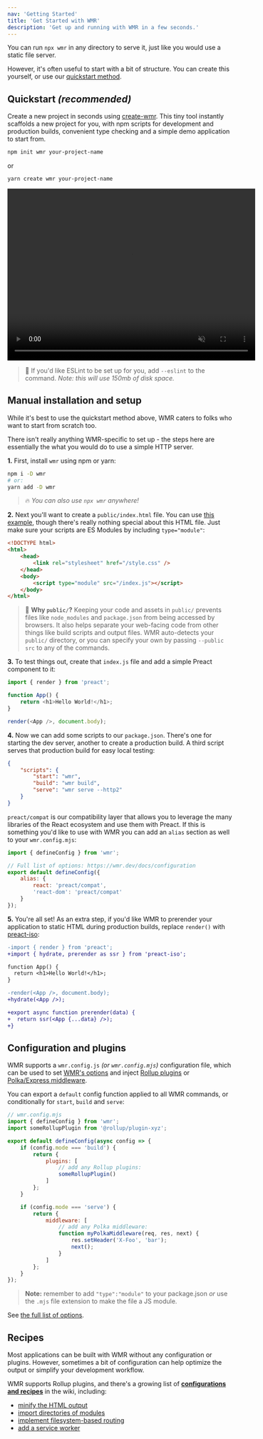 ```yaml
---
nav: 'Getting Started'
title: 'Get Started with WMR'
description: 'Get up and running with WMR in a few seconds.'
---
```


You can run `npx wmr` in any directory to serve it, just like you would use a static file server.

However, it's often useful to start with a bit of structure. You can create this yourself, or use our [quickstart method](#quickstart).

## Quickstart _(recommended)_

Create a new project in seconds using [create-wmr](https://npm.im/create-wmr). This tiny tool instantly scaffolds a new project for you, with npm scripts for development and production builds, convenient type checking and a simple demo application to start from.

```sh
npm init wmr your-project-name
```

or

```sh
yarn create wmr your-project-name
```

<!--
<p>
<img width="400" height="277" src="https://user-images.githubusercontent.com/105127/100917537-4661e100-34a5-11eb-89bd-565b7bc31919.gif">
</p>
-->
<p align="center">
	<video width="556" height="385" autoplay muted src="https://user-images.githubusercontent.com/105127/124965579-494f2200-dff0-11eb-8732-26eb3ca5daa0.mov"></video>
</p>

> 💁 If you'd like ESLint to be set up for you, add `--eslint` to the command. _Note: this will use 150mb of disk space._

## Manual installation and setup

While it's best to use the quickstart method above, WMR caters to folks who want to start from scratch too.

There isn't really anything WMR-specific to set up - the steps here are essentially the what you would do to use a simple HTTP server.

**1.** First, install `wmr` using npm or yarn:

```sh
npm i -D wmr
# or:
yarn add -D wmr
```

> 🔥 _You can also use `npx wmr` anywhere!_

**2.** Next you'll want to create a `public/index.html` file. You can use [this example](https://github.com/preactjs/wmr/blob/main/packages/create-wmr/tpl/public/index.html), though there's really nothing special about this HTML file. Just make sure your scripts are ES Modules by including `type="module"`:

```html
<!DOCTYPE html>
<html>
	<head>
		<link rel="stylesheet" href="/style.css" />
	</head>
	<body>
		<script type="module" src="/index.js"></script>
	</body>
</html>
```

> 💁 **Why `public/`?** Keeping your code and assets in `public/` prevents files like `node_modules` and `package.json` from being accessed by browsers. It also helps separate your web-facing code from other things like build scripts and output files.
> WMR auto-detects your `public/` directory, or you can specify your own by passing `--public src` to any of the commands.

**3.** To test things out, create that `index.js` file and add a simple Preact component to it:

```js
import { render } from 'preact';

function App() {
	return <h1>Hello World!</h1>;
}

render(<App />, document.body);
```

**4.** Now we can add some scripts to our `package.json`. There's one for starting the dev server, another to create a production build. A third script serves that production build for easy local testing:

```json
{
	"scripts": {
		"start": "wmr",
		"build": "wmr build",
		"serve": "wmr serve --http2"
	}
}
```

`preact/compat` is our compatibility layer that allows you to leverage the many libraries of the React ecosystem and use them with Preact. If this is something you'd like to use with WMR you can add an `alias` section as well to your `wmr.config.mjs`:

```js
import { defineConfig } from 'wmr';

// Full list of options: https://wmr.dev/docs/configuration
export default defineConfig({
	alias: {
		react: 'preact/compat',
		'react-dom': 'preact/compat'
	}
});
```

**5.** You're all set! As an extra step, if you'd like WMR to prerender your application to static HTML during production builds, replace `render()` with [preact-iso](https://github.com/preactjs/wmr/tree/main/packages/preact-iso#readme):

```diff
-import { render } from 'preact';
+import { hydrate, prerender as ssr } from 'preact-iso';

function App() {
  return <h1>Hello World!</h1>;
}

-render(<App />, document.body);
+hydrate(<App />);

+export async function prerender(data) {
+  return ssr(<App {...data} />);
+}
```

## Configuration and plugins

WMR supports a `wmr.config.js` _(or `wmr.config.mjs`)_ configuration file, which can be used to set [WMR's options](https://github.com/preactjs/wmr/blob/main/packages/wmr/types.d.ts) and inject [Rollup plugins](https://github.com/rollup/plugins) or [Polka/Express middleware](https://github.com/lukeed/polka#middleware).

You can export a `default` config function applied to all WMR commands, or conditionally for `start`, `build` and `serve`:

```js
// wmr.config.mjs
import { defineConfig } from 'wmr';
import someRollupPlugin from '@rollup/plugin-xyz';

export default defineConfig(async config => {
	if (config.mode === 'build') {
		return {
			plugins: [
				// add any Rollup plugins:
				someRollupPlugin()
			]
		};
	}

	if (config.mode === 'serve') {
		return {
			middleware: [
				// add any Polka middleware:
				function myPolkaMiddleware(req, res, next) {
					res.setHeader('X-Foo', 'bar');
					next();
				}
			]
		};
	}
});
```

> **Note:** remember to add `"type":"module"` to your package.json _or_ use the `.mjs` file extension to make the file a JS module.

See [the full list of options](/docs/configuration).

## Recipes

Most applications can be built with WMR without any configuration or plugins.
However, sometimes a bit of configuration can help optimize the output or simplify your development workflow.

WMR supports Rollup plugins, and there's a growing list of [**configurations and recipes**](https://github.com/preactjs/wmr/wiki/Configuration-Recipes) in the wiki, including:

- [minify the HTML output](https://github.com/preactjs/wmr/wiki/Configuration-Recipes#minifying-html)
- [import directories of modules](https://github.com/preactjs/wmr/wiki/Configuration-Recipes#importing-directories-of-files)
- [implement filesystem-based routing](https://github.com/preactjs/wmr/wiki/Configuration-Recipes#filesystem-based-routing--page-component-loading)
- [add a service worker](https://github.com/preactjs/wmr/wiki/Configuration-Recipes#service-worker)
